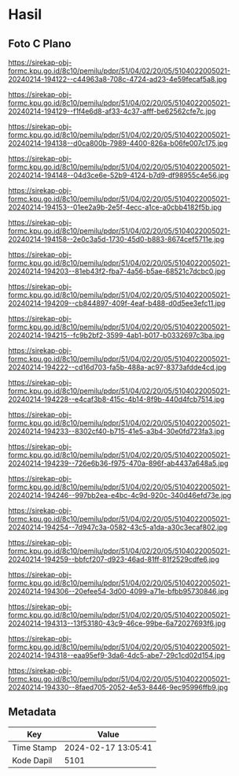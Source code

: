 # Hasil

## Foto C Plano

https://sirekap-obj-formc.kpu.go.id/8c10/pemilu/pdpr/51/04/02/20/05/5104022005021-20240214-194122--c44963a8-708c-4724-ad23-4e59fecaf5a8.jpg

https://sirekap-obj-formc.kpu.go.id/8c10/pemilu/pdpr/51/04/02/20/05/5104022005021-20240214-194129--f1f4e6d8-af33-4c37-afff-be62562cfe7c.jpg

https://sirekap-obj-formc.kpu.go.id/8c10/pemilu/pdpr/51/04/02/20/05/5104022005021-20240214-194138--d0ca800b-7989-4400-826a-b06fe007c175.jpg

https://sirekap-obj-formc.kpu.go.id/8c10/pemilu/pdpr/51/04/02/20/05/5104022005021-20240214-194148--04d3ce6e-52b9-4124-b7d9-df98955c4e56.jpg

https://sirekap-obj-formc.kpu.go.id/8c10/pemilu/pdpr/51/04/02/20/05/5104022005021-20240214-194153--01ee2a9b-2e5f-4ecc-a1ce-a0cbb4182f5b.jpg

https://sirekap-obj-formc.kpu.go.id/8c10/pemilu/pdpr/51/04/02/20/05/5104022005021-20240214-194158--2e0c3a5d-1730-45d0-b883-8674cef5711e.jpg

https://sirekap-obj-formc.kpu.go.id/8c10/pemilu/pdpr/51/04/02/20/05/5104022005021-20240214-194203--81eb43f2-fba7-4a56-b5ae-68521c7dcbc0.jpg

https://sirekap-obj-formc.kpu.go.id/8c10/pemilu/pdpr/51/04/02/20/05/5104022005021-20240214-194209--cb844897-409f-4eaf-b488-d0d5ee3efc11.jpg

https://sirekap-obj-formc.kpu.go.id/8c10/pemilu/pdpr/51/04/02/20/05/5104022005021-20240214-194215--fc9b2bf2-3599-4ab1-b017-b0332697c3ba.jpg

https://sirekap-obj-formc.kpu.go.id/8c10/pemilu/pdpr/51/04/02/20/05/5104022005021-20240214-194222--cd16d703-fa5b-488a-ac97-8373afdde4cd.jpg

https://sirekap-obj-formc.kpu.go.id/8c10/pemilu/pdpr/51/04/02/20/05/5104022005021-20240214-194228--e4caf3b8-415c-4b14-8f9b-440d4fcb7514.jpg

https://sirekap-obj-formc.kpu.go.id/8c10/pemilu/pdpr/51/04/02/20/05/5104022005021-20240214-194233--8302cf40-b715-41e5-a3b4-30e0fd723fa3.jpg

https://sirekap-obj-formc.kpu.go.id/8c10/pemilu/pdpr/51/04/02/20/05/5104022005021-20240214-194239--726e6b36-f975-470a-896f-ab4437a648a5.jpg

https://sirekap-obj-formc.kpu.go.id/8c10/pemilu/pdpr/51/04/02/20/05/5104022005021-20240214-194246--997bb2ea-e4bc-4c9d-920c-340d46efd73e.jpg

https://sirekap-obj-formc.kpu.go.id/8c10/pemilu/pdpr/51/04/02/20/05/5104022005021-20240214-194254--7d947c3a-0582-43c5-a1da-a30c3ecaf802.jpg

https://sirekap-obj-formc.kpu.go.id/8c10/pemilu/pdpr/51/04/02/20/05/5104022005021-20240214-194259--bbfcf207-d923-46ad-81ff-81f2529cdfe6.jpg

https://sirekap-obj-formc.kpu.go.id/8c10/pemilu/pdpr/51/04/02/20/05/5104022005021-20240214-194306--20efee54-3d00-4099-a71e-bfbb95730846.jpg

https://sirekap-obj-formc.kpu.go.id/8c10/pemilu/pdpr/51/04/02/20/05/5104022005021-20240214-194313--13f53180-43c9-46ce-99be-6a72027693f6.jpg

https://sirekap-obj-formc.kpu.go.id/8c10/pemilu/pdpr/51/04/02/20/05/5104022005021-20240214-194318--eaa95ef9-3da6-4dc5-abe7-29c1cd02d154.jpg

https://sirekap-obj-formc.kpu.go.id/8c10/pemilu/pdpr/51/04/02/20/05/5104022005021-20240214-194330--8faed705-2052-4e53-8446-9ec95996ffb9.jpg


## Metadata

| Key        | Value               |
| ---------- | ------------------- |
| Time Stamp | 2024-02-17 13:05:41 |
| Kode Dapil | 5101                |



